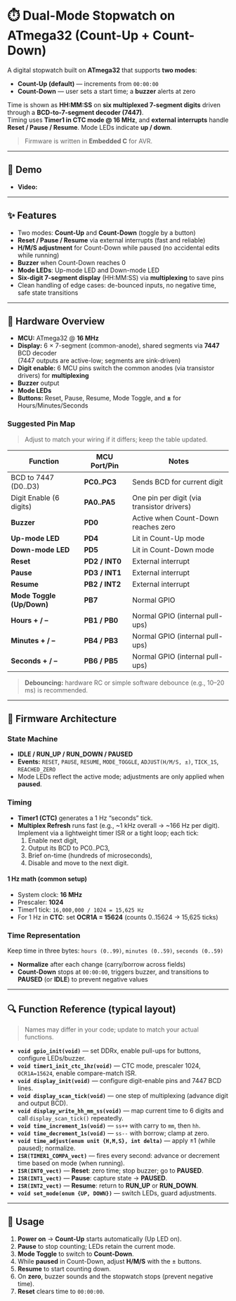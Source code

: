 # ⏱️ Dual-Mode Stopwatch on ATmega32 (Count-Up + Count-Down)

A digital stopwatch built on **ATmega32** that supports **two modes**:

- **Count-Up (default)** — increments from `00:00:00`
- **Count-Down** — user sets a start time; a **buzzer** alerts at zero

Time is shown as **HH:MM:SS** on **six multiplexed 7-segment digits** driven through a **BCD-to-7-segment decoder (7447)**.  
Timing uses **Timer1 in CTC mode @ 16 MHz**, and **external interrupts** handle **Reset / Pause / Resume**. Mode LEDs indicate **up / down**.

> Firmware is written in **Embedded C** for AVR.

---

## 📸 Demo

- **Video:** 



---

## ✨ Features

- Two modes: **Count-Up** and **Count-Down** (toggle by a button)
- **Reset / Pause / Resume** via external interrupts (fast and reliable)
- **H/M/S adjustment** for Count-Down while paused (no accidental edits while running)
- **Buzzer** when Count-Down reaches 0
- **Mode LEDs**: Up-mode LED and Down-mode LED
- **Six-digit 7-segment display** (HH:MM:SS) via **multiplexing** to save pins
- Clean handling of edge cases: de-bounced inputs, no negative time, safe state transitions

---

## 🔌 Hardware Overview

- **MCU:** ATmega32 @ **16 MHz**
- **Display:** 6 × 7-segment (common-anode), shared segments via **7447** BCD decoder  
  (7447 outputs are active-low; segments are sink-driven)
- **Digit enable:** 6 MCU pins switch the common anodes (via transistor drivers) for **multiplexing**
- **Buzzer** output
- **Mode LEDs**
- **Buttons:** Reset, Pause, Resume, Mode Toggle, and **±** for Hours/Minutes/Seconds

### Suggested Pin Map

> Adjust to match your wiring if it differs; keep the table updated.

| Function                     | MCU Port/Pin | Notes |
| ---                          | ---          | --- |
| BCD to 7447 (D0..D3)         | **PC0..PC3** | Sends BCD for current digit |
| Digit Enable (6 digits)      | **PA0..PA5** | One pin per digit (via transistor drivers) |
| **Buzzer**                   | **PD0**      | Active when Count-Down reaches zero |
| **Up-mode LED**              | **PD4**      | Lit in Count-Up mode |
| **Down-mode LED**            | **PD5**      | Lit in Count-Down mode |
| **Reset**                    | **PD2 / INT0** | External interrupt |
| **Pause**                    | **PD3 / INT1** | External interrupt |
| **Resume**                   | **PB2 / INT2** | External interrupt |
| **Mode Toggle (Up/Down)**    | **PB7**      | Normal GPIO |
| **Hours + / –**              | **PB1 / PB0** | Normal GPIO (internal pull-ups) |
| **Minutes + / –**            | **PB4 / PB3** | Normal GPIO (internal pull-ups) |
| **Seconds + / –**            | **PB6 / PB5** | Normal GPIO (internal pull-ups) |

> **Debouncing:** hardware RC or simple software debounce (e.g., 10–20 ms) is recommended.

---

## 🧠 Firmware Architecture

### State Machine

- **IDLE / RUN_UP / RUN_DOWN / PAUSED**
- **Events:** `RESET`, `PAUSE`, `RESUME`, `MODE_TOGGLE`, `ADJUST(H/M/S, ±)`, `TICK_1S`, `REACHED_ZERO`
- Mode LEDs reflect the active mode; adjustments are only applied when **paused**.

### Timing

- **Timer1 (CTC)** generates a 1 Hz “seconds” tick.
- **Multiplex Refresh** runs fast (e.g., ~1 kHz overall → ~166 Hz per digit).  
  Implement via a lightweight timer ISR or a tight loop; each tick:
  1) Enable next digit,
  2) Output its BCD to PC0..PC3,
  3) Brief on-time (hundreds of microseconds),
  4) Disable and move to the next digit.

#### 1 Hz math (common setup)

- System clock: **16 MHz**
- Prescaler: **1024**
- Timer1 tick: `16,000,000 / 1024 = 15,625 Hz`
- For 1 Hz in **CTC**: set **OCR1A = 15624** (counts 0..15624 → 15,625 ticks)

### Time Representation

Keep time in three bytes: `hours (0..99)`, `minutes (0..59)`, `seconds (0..59)`  
- **Normalize** after each change (carry/borrow across fields)
- **Count-Down** stops at `00:00:00`, triggers buzzer, and transitions to **PAUSED** (or **IDLE**) to prevent negative values

---

## 🔍 Function Reference (typical layout)

> Names may differ in your code; update to match your actual functions.

- **`void gpio_init(void)`** — set DDRx, enable pull-ups for buttons, configure LEDs/buzzer.
- **`void timer1_init_ctc_1hz(void)`** — CTC mode, prescaler 1024, `OCR1A=15624`, enable compare-match ISR.
- **`void display_init(void)`** — configure digit-enable pins and 7447 BCD lines.
- **`void display_scan_tick(void)`** — one step of multiplexing (advance digit and output BCD).
- **`void display_write_hh_mm_ss(void)`** — map current time to 6 digits and call `display_scan_tick()` repeatedly.
- **`void time_increment_1s(void)`** — `ss++` with carry to `mm`, then `hh`.
- **`void time_decrement_1s(void)`** — `ss--` with borrow; clamp at zero.
- **`void time_adjust(enum unit {H,M,S}, int delta)`** — apply ±1 (while paused); normalize.
- **`ISR(TIMER1_COMPA_vect)`** — fires every second: advance or decrement time based on mode (when running).
- **`ISR(INT0_vect)`** — **Reset**: zero time; stop buzzer; go to **PAUSED**.
- **`ISR(INT1_vect)`** — **Pause**: capture state → **PAUSED**.
- **`ISR(INT2_vect)`** — **Resume**: return to **RUN_UP** or **RUN_DOWN**.
- **`void set_mode(enum {UP, DOWN})`** — switch LEDs, guard adjustments.

---

## 🧪 Usage

1. **Power on** → **Count-Up** starts automatically (Up LED on).  
2. **Pause** to stop counting; LEDs retain the current mode.  
3. **Mode Toggle** to switch to **Count-Down**.  
4. While **paused** in Count-Down, adjust **H/M/S** with the ± buttons.  
5. **Resume** to start counting down.  
6. On **zero**, buzzer sounds and the stopwatch stops (prevent negative time).  
7. **Reset** clears time to `00:00:00`.



